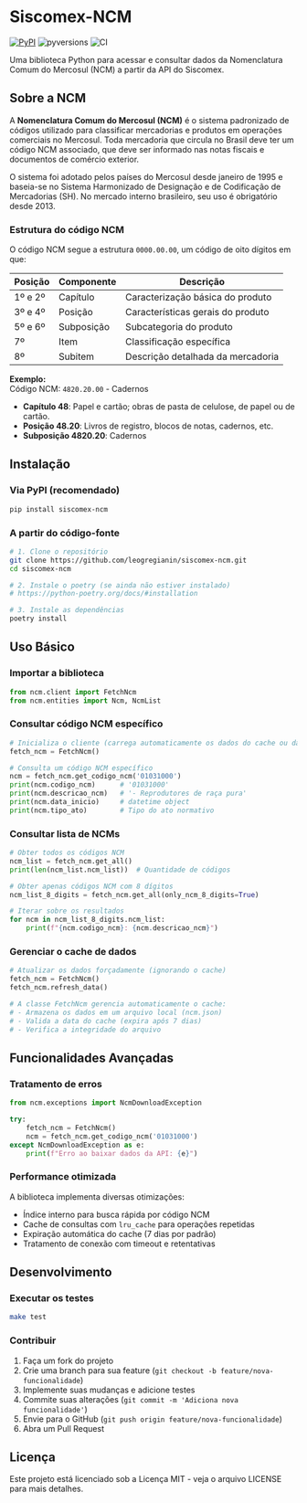 # Siscomex-NCM

[![PyPI](https://img.shields.io/pypi/v/siscomex-ncm)](https://pypi.org/project/siscomex-ncm/) 
![pyversions](https://img.shields.io/badge/python-3.6%20%7C%203.7%20%7C%203.8%20%7C%203.9%20%7C%203.10%20%7C%203.11-blue) 
![CI](https://github.com/leogregianin/siscomex-ncm/workflows/CI/badge.svg?branch=main)

Uma biblioteca Python para acessar e consultar dados da Nomenclatura Comum do Mercosul (NCM) a partir da API do Siscomex.

## Sobre a NCM

A **Nomenclatura Comum do Mercosul (NCM)** é o sistema padronizado de códigos utilizado para classificar mercadorias e produtos em operações comerciais no Mercosul. Toda mercadoria que circula no Brasil deve ter um código NCM associado, que deve ser informado nas notas fiscais e documentos de comércio exterior.

O sistema foi adotado pelos países do Mercosul desde janeiro de 1995 e baseia-se no Sistema Harmonizado de Designação e de Codificação de Mercadorias (SH). No mercado interno brasileiro, seu uso é obrigatório desde 2013.

### Estrutura do código NCM

O código NCM segue a estrutura `0000.00.00`, um código de oito dígitos em que:

| Posição | Componente | Descrição |
|---------|------------|-----------|
| 1º e 2º | Capítulo | Caracterização básica do produto |
| 3º e 4º | Posição | Características gerais do produto |
| 5º e 6º | Subposição | Subcategoria do produto |
| 7º | Item | Classificação específica |
| 8º | Subitem | Descrição detalhada da mercadoria |

**Exemplo:**  
Código NCM: `4820.20.00` - Cadernos

* **Capítulo 48**: Papel e cartão; obras de pasta de celulose, de papel ou de cartão.
* **Posição 48.20**: Livros de registro, blocos de notas, cadernos, etc.
* **Subposição 4820.20**: Cadernos

## Instalação

### Via PyPI (recomendado)

```bash
pip install siscomex-ncm
```

### A partir do código-fonte

```bash
# 1. Clone o repositório
git clone https://github.com/leogregianin/siscomex-ncm.git
cd siscomex-ncm

# 2. Instale o poetry (se ainda não estiver instalado)
# https://python-poetry.org/docs/#installation

# 3. Instale as dependências
poetry install
```

## Uso Básico

### Importar a biblioteca

```python
from ncm.client import FetchNcm
from ncm.entities import Ncm, NcmList
```

### Consultar código NCM específico

```python
# Inicializa o cliente (carrega automaticamente os dados do cache ou da API)
fetch_ncm = FetchNcm()

# Consulta um código NCM específico
ncm = fetch_ncm.get_codigo_ncm('01031000')
print(ncm.codigo_ncm)      # '01031000'
print(ncm.descricao_ncm)   # '- Reprodutores de raça pura'
print(ncm.data_inicio)     # datetime object
print(ncm.tipo_ato)        # Tipo do ato normativo
```

### Consultar lista de NCMs

```python
# Obter todos os códigos NCM
ncm_list = fetch_ncm.get_all()
print(len(ncm_list.ncm_list))  # Quantidade de códigos

# Obter apenas códigos NCM com 8 dígitos
ncm_list_8_digits = fetch_ncm.get_all(only_ncm_8_digits=True)

# Iterar sobre os resultados
for ncm in ncm_list_8_digits.ncm_list:
    print(f"{ncm.codigo_ncm}: {ncm.descricao_ncm}")
```

### Gerenciar o cache de dados

```python
# Atualizar os dados forçadamente (ignorando o cache)
fetch_ncm = FetchNcm()
fetch_ncm.refresh_data()

# A classe FetchNcm gerencia automaticamente o cache:
# - Armazena os dados em um arquivo local (ncm.json)
# - Valida a data do cache (expira após 7 dias)
# - Verifica a integridade do arquivo
```

## Funcionalidades Avançadas

### Tratamento de erros

```python
from ncm.exceptions import NcmDownloadException

try:
    fetch_ncm = FetchNcm()
    ncm = fetch_ncm.get_codigo_ncm('01031000')
except NcmDownloadException as e:
    print(f"Erro ao baixar dados da API: {e}")
```

### Performance otimizada

A biblioteca implementa diversas otimizações:
- Índice interno para busca rápida por código NCM
- Cache de consultas com `lru_cache` para operações repetidas
- Expiração automática do cache (7 dias por padrão)
- Tratamento de conexão com timeout e retentativas

## Desenvolvimento

### Executar os testes

```bash
make test
```

### Contribuir

1. Faça um fork do projeto
2. Crie uma branch para sua feature (`git checkout -b feature/nova-funcionalidade`)
3. Implemente suas mudanças e adicione testes
4. Commite suas alterações (`git commit -m 'Adiciona nova funcionalidade'`)
5. Envie para o GitHub (`git push origin feature/nova-funcionalidade`)
6. Abra um Pull Request

## Licença

Este projeto está licenciado sob a Licença MIT - veja o arquivo LICENSE para mais detalhes.